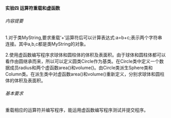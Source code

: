 **实验四 运算符重载和虚函数**

###### 内容提要

1.对于类MyString,要求重载‘+’运算符后可以计算表达式:a=b+c;表示两个字符串连接。其中a,b,c都是类MyString的对象。

2.使用虚函数编写程序求球体和圆柱体的体积及表面积。由于球体和圆柱体都可以看作由圆继承而来，所以可以定义圆类Circle作为基类。在Circle类中定义一个数据成员radius和两个虚函数area()和volume()。由Circle类派生Sphere类和Column类。在派生类中对虚函数area()和volume()重新定义，分别求球体和圆柱体的体积及表面积。

###### 基本要求

重载相应的运算符并编写程序，能运用虚函数编写程序测试并提交程序。

